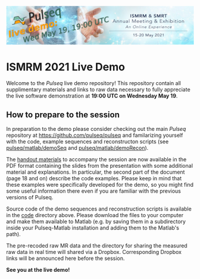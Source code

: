 ![Pulseq ISMRM live demo banner](ismrm-live-demo-banner.png)
# ISMRM 2021 Live Demo

Welcome to the *Pulseq* live demo repository! This repository contain all supplimentary materials and links to raw data necessary to fully appreciate the live software demonstration at **19:00 UTC on Wednesday May 19**. 

## How to prepare to the session

In preparation to the demo please consider checking out the main *Pulseq* repository at https://github.com/pulseq/pulseq and familarizing yourself with the code, example sequences and reconstructon scripts (see 
[pulseq/matlab/demoSeq](https://github.com/pulseq/pulseq/tree/master/matlab/demoSeq) and [pulseq/matlab/demoRecon](https://github.com/pulseq/pulseq/tree/master/matlab/demoRecon)).

The [handout materials](Handout_Pulseq_demo_ismrm21_v2.pdf) to accompany the session are now available in the PDF format containing the slides from the presentation with some additional material and explanations. In particular, the second part of the document (page 18 and on) describe the code examples. Please keep in mind that these examples were specifically developed for the demo, so you might find some useful information there even if you are familiar with the previous versions of Pulseq. 

Source code of the demo sequences and reconstruction scripts is available in the [code](https://github.com/pulseq/pulseqISMRM2021/tree/main/code) directory above. Please download the files to your computer and make them available to Matlab (e.g. by saving them in a subdirectory inside your Pulseq-Matlab installation and adding them to the Matlab's path). 

The pre-recoded raw MR data and the directory for sharing the measured raw data in real time will shared via a Dropbox. Corresponding Dropbox links will be announced here before the session.

**See you at the live demo!**

